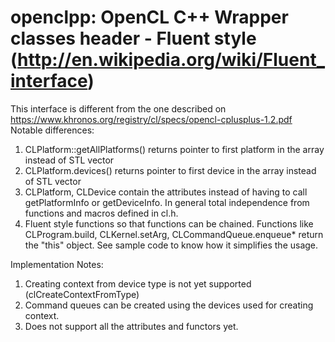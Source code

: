openclpp: OpenCL C++ Wrapper classes header - Fluent style (http://en.wikipedia.org/wiki/Fluent_interface)
=======

This interface is different from the one described on https://www.khronos.org/registry/cl/specs/opencl-cplusplus-1.2.pdf
Notable differences:
   1. CLPlatform::getAllPlatforms() returns pointer to first platform in the array instead of STL vector
   1. CLPlatform.devices() returns pointer to first device in the array instead of STL vector
   1. CLPlatform, CLDevice contain the attributes instead of having to call getPlatformInfo or getDeviceInfo. In general total independence from functions and macros defined in cl.h.
   1. Fluent style functions so that functions can be chained. Functions like CLProgram.build, CLKernel.setArg, CLCommandQueue.enqueue* return the "this" object. See sample code to know how it simplifies the usage.

Implementation Notes: 
   1. Creating context from device type is not yet supported (clCreateContextFromType)
   1. Command queues can be created using the devices used for creating context.
   1. Does not support all the attributes and functors yet.
